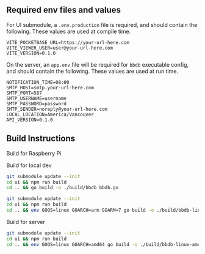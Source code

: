 ## Required env files and values

For UI submodule, a `.env.production` file is required, and should contain the following. These values are used at compile time.
```dotenv
VITE_POCKETBASE_URL=https://your-url-here.com
VITE_VIEWER_USER=user@your-url-here.com
VITE_VERSION=0.1.0
```

On the server, an `app.env` file will be required for `bbdb` executable config, and should contain the following. These values are used at run time.
```dotenv
NOTIFICATION_TIME=08:00
SMTP_HOST=smtp.your-url-here.com
SMTP_PORT=587
SMTP_USERNAME=username
SMTP_PASSWORD=password
SMTP_SENDER=noreply@your-url-here.com
LOCAL_LOCATION=America/Vancouver
API_VERSION=0.1.0
```


## Build Instructions

Build for Raspberry Pi

Build for local dev
```bash
git submodule update --init
cd ui && npm run build
cd .. && go build -o ./build/bbdb bbdb.go
```

```bash
git submodule update --init
cd ui && npm run build
cd .. && env GOOS=linux GOARCH=arm GOARM=7 go build -o ./build/bbdb-linux-arm-7 bbdb.go 
```

Build for server
```bash
git submodule update --init
cd ui && npm run build
cd .. && env GOOS=linux GOARCH=amd64 go build -o ./build/bbdb-linux-amd64 bbdb.go
```